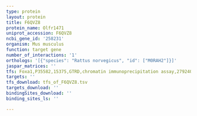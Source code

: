 ```yaml
---
type: protein
layout: protein
title: F6QVZ8
protein_name: Olfr1471
uniprot_accession: F6QVZ8
ncbi_gene_id: '258231'
organism: Mus musculus
function: target gene
number_of_interactions: '1'
orthologs: '[{"species": "Rattus norvegicus", "id": ["M0RAH2"]}]'
jaspar_matrices: ''
tfs: Foxa1,P35582,15375,GTRD,chromatin immunoprecipitation assay,27924024%5Buid%5D,No
targets: ''
tfs_download: tfs_of_F6QVZ8.tsv
targets_download: ''
bindingSites_download: ''
binding_sites_ls: ''

---
```

